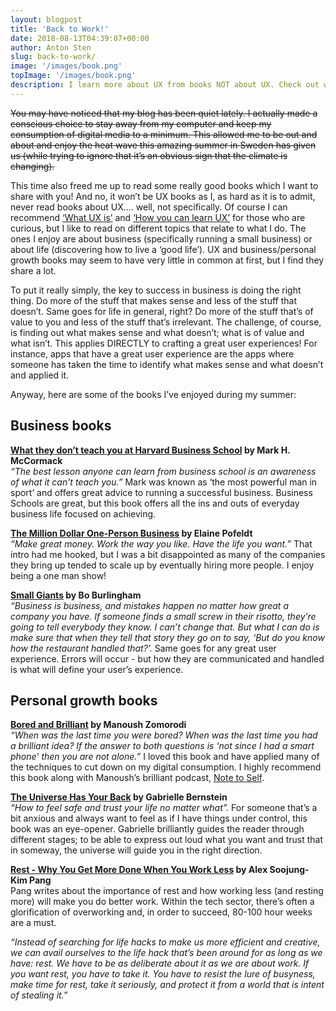 ```yaml
---
layout: blogpost
title: 'Back to Work!'
date: 2018-08-13T04:39:07+00:00
author: Anton Sten
slug: back-to-work/
image: '/images/book.png'
topImage: '/images/book.png'
description: I learn more about UX from books NOT about UX. Check out what was on my reading list this summer.
---
```


~~You may have noticed that my blog has been quiet lately. I actually made a conscious choice to stay away from my computer and keep my consumption of digital media to a minimum. This allowed me to be out and about and enjoy the heat wave this amazing summer in Sweden has given us (while trying to ignore that it’s an obvious sign that the climate is changing).~~

This time also freed me up to read some really good books which I want to share with you! And no, it won’t be UX books as I, as hard as it is to admit, never read books about UX…. well, not specifically. Of course I can recommend [‘What UX is’](https://www.antonsten.com/whatsux/) and [‘How you can learn UX’](https://www.antonsten.com/learn-ux/) for those who are curious, but I like to read on different topics that relate to what I do. The ones I enjoy are about business (specifically running a small business) or about life (discovering how to live a ‘good life’). UX and business/personal growth books may seem to have very little in common at first, but I find they share a lot.

To put it really simply, the key to success in business is doing the right thing. Do more of the stuff that makes sense and less of the stuff that doesn’t. Same goes for life in general, right? Do more of the stuff that’s of value to you and less of the stuff that’s irrelevant. The challenge, of course, is finding out what makes sense and what doesn’t; what is of value and what isn’t. This applies DIRECTLY to crafting a great user experiences! For instance, apps that have a great user experience are the apps where someone has taken the time to identify what makes sense and what doesn’t and applied it.

Anyway, here are some of the books I’ve enjoyed during my summer:

## Business books

**[What they don’t teach you at Harvard Business School](https://www.amazon.com/gp/product/B01AQO160C/ref=dbs_a_def_awm_hsch_vapi_taft_p1_i0) by Mark H. McCormack**<br />
_“The best lesson anyone can learn from business school is an awareness of what it can’t teach you.”_ Mark was known as ‘the most powerful man in sport’ and offers great advice to running a successful business. Business Schools are great, but this book offers all the ins and outs of everyday business life focused on achieving.

**[The Million Dollar One-Person Business](https://www.amazon.com/Million-Dollar-One-Person-Business-Great-Money-ebook/dp/B06Y4V1L9D/ref=sr_1_1?s=digital-text&ie=UTF8&qid=1534089596&sr=1-1&keywords=the+million+dollar+one+person+business) by Elaine Pofeldt**<br />
_“Make great money. Work the way you like. Have the life you want.”_ That intro had me hooked, but I was a bit disappointed as many of the companies they bring up tended to scale up by eventually hiring more people. I enjoy being a one man show!

**[Small Giants](https://www.amazon.com/Small-Giants-Companies-Instead-10th-Anniversary-ebook/dp/B010N18JVC/ref=sr_1_1?s=digital-text&ie=UTF8&qid=1534089624&sr=1-1&keywords=Small+giants) by Bo Burlingham**<br />
_“Business is business, and mistakes happen no matter how great a company you have. If someone finds a small screw in their risotto, they’re going to tell everybody they know. I can’t change that. But what I can do is make sure that when they tell that story they go on to say, ‘But do you know how the restaurant handled that?’._
Same goes for any great user experience. Errors will occur - but how they are communicated and handled is what will define your user’s experience.

## Personal growth books

**[Bored and Brilliant](https://www.amazon.com/Bored-Brilliant-Spacing-Productive-Creative-ebook/dp/B06VTZYPTF/ref=sr_1_1?s=digital-text&ie=UTF8&qid=1534089653&sr=1-1&keywords=bored+and+brilliant) by Manoush Zomorodi**<br />
_“When was the last time you were bored? When was the last time you had a brilliant idea? If the answer to both questions is ‘not since I had a smart phone’ then you are not alone.”_ I loved this book and have applied many of the techniques to cut down on my digital consumption. I highly recommend this book along with Manoush’s brilliant podcast, [Note to Self](https://www.wnycstudios.org/shows/notetoself).

**[The Universe Has Your Back](https://www.amazon.com/Universe-Has-Your-Back-Transform-ebook/dp/B01GUIL13K/ref=sr_1_1?s=digital-text&ie=UTF8&qid=1534089712&sr=1-1&keywords=the+universe+has+your+back) by Gabrielle Bernstein**<br />
_“How to feel safe and trust your life no matter what”._ For someone that’s a bit anxious and always want to feel as if I have things under control, this book was an eye-opener. Gabrielle brilliantly guides the reader through different stages; to be able to express out loud what you want and trust that in someway, the universe will guide you in the right direction.

**[Rest - Why You Get More Done When You Work Less](https://www.amazon.com/Rest-More-Done-When-Work/dp/B077DQR9KQ/ref=sr_1_1?ie=UTF8&qid=1534089733&sr=1-1&keywords=Rest) by Alex Soojung-Kim Pang**<br />
Pang writes about the importance of rest and how working less (and resting more) will make you do better work. Within the tech sector, there’s often a glorification of overworking and, in order to succeed, 80-100 hour weeks are a must.

_“Instead of searching for life hacks to make us more efficient and creative, we can avail ourselves to the life hack that’s been around for as long as we have: rest. We have to be as deliberate about it as we are about work. If you want rest, you have to take it. You have to resist the lure of busyness, make time for rest, take it seriously, and protect it from a world that is intent of stealing it.”_
